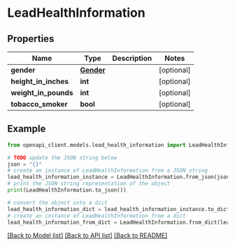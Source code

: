 # LeadHealthInformation


## Properties

Name | Type | Description | Notes
------------ | ------------- | ------------- | -------------
**gender** | [**Gender**](Gender.md) |  | [optional] 
**height_in_inches** | **int** |  | [optional] 
**weight_in_pounds** | **int** |  | [optional] 
**tobacco_smoker** | **bool** |  | [optional] 

## Example

```python
from openapi_client.models.lead_health_information import LeadHealthInformation

# TODO update the JSON string below
json = "{}"
# create an instance of LeadHealthInformation from a JSON string
lead_health_information_instance = LeadHealthInformation.from_json(json)
# print the JSON string representation of the object
print(LeadHealthInformation.to_json())

# convert the object into a dict
lead_health_information_dict = lead_health_information_instance.to_dict()
# create an instance of LeadHealthInformation from a dict
lead_health_information_from_dict = LeadHealthInformation.from_dict(lead_health_information_dict)
```
[[Back to Model list]](../README.md#documentation-for-models) [[Back to API list]](../README.md#documentation-for-api-endpoints) [[Back to README]](../README.md)


